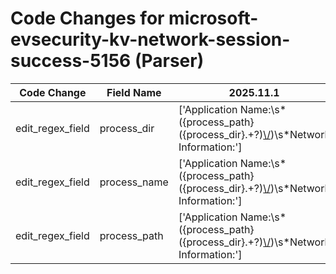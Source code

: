 # Code Changes for microsoft-evsecurity-kv-network-session-success-5156 (Parser)

| Code Change | Field Name | 2025.11.1 | 2025.12.1 |
|-------------|------------|-----------|------------|
| edit_regex_field | process_dir | ['Application Name:\s*({process_path}({process_dir}.+?)[\\\/]({process_name}.+?))\s*Network Information:'] | ['Application Name:\s*({process_path}({process_dir}.+?)[\\\/]({process_name}[^\\\/]+?))\s*Network Information:'] |
| edit_regex_field | process_name | ['Application Name:\s*({process_path}({process_dir}.+?)[\\\/]({process_name}.+?))\s*Network Information:'] | ['Application Name:\s*({process_path}({process_dir}.+?)[\\\/]({process_name}[^\\\/]+?))\s*Network Information:'] |
| edit_regex_field | process_path | ['Application Name:\s*({process_path}({process_dir}.+?)[\\\/]({process_name}.+?))\s*Network Information:'] | ['Application Name:\s*({process_path}({process_dir}.+?)[\\\/]({process_name}[^\\\/]+?))\s*Network Information:'] |